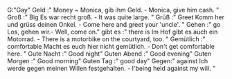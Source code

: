 G:"Gay"
Geld :"
Money 
~
Monica, gib ihm Geld. - Monica, give him cash.
"
Groß :"
Big
Es war recht groß. - It was quite large.
"
Grüß :"
Greet
Komm her und grüss deinen Onkel. - Come here and greet your 'uncle'.
"
Gehen :"
go
Los, gehen wir.- Well, come on."
gibt es :"
there is
Im Hof gibt es auch ein Motorrad. - There is a motorbike on the courtyard, too.
"
Gemütlich :"
comfortable
Macht es euch hier nicht gemütlich. - Don't get comfortable here.
"
Gute Nacht :" Good night"
Guten Abend :" Good evening"
Guten Morgen :" Good morning"
Guten Tag :" good day"
Gegen:"
against
Ich werde gegen meinen Willen festgehalten. - I'being held against my will.
"
